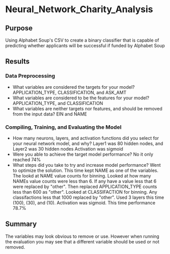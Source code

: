 # Neural_Network_Charity_Analysis
## Purpose
Using Alphabet Soup's CSV to create a binary classifier that is capable of predicting whether applicants will be successful if funded by Alphabet Soup
## Results
### Data Preprocessing
- What variables are considered the targets for your model? APPLICATION_TYPE, CLASSIFICATION, and ASK_AMT
- What variables are considered to be the features for your model? APPLICATION_TYPE, and CLASSIFICATION
- What variables are neither targets nor features, and should be removed from the input data? EIN and NAME
### Compiling, Training, and Evaluating the Model
- How many neurons, layers, and activation functions did you select for your neural network model, and why?
  Layer1 was 80 hidden nodes, and Layer2 was 30 hidden nodes Activation was sigmoid
- Were you able to achieve the target model performance? No it only reached 74%
- What steps did you take to try and increase model performance? Went to optimize the solution.  This time kept NAME as one of the variables.
The lookd at NAME value counts for binning. Looked at how many NAMEs value counts were less than 6. If any have a value less that 6 were replaced by "other". Then replaced APPLICATION_TYPE counts less than 600 as "other". Looked at CLASSIFACTION for binning.  Any classifactions less that 1000 replaced by "other". Used 3 layers this time (100), (30), and (10). Activation was sigmoid.  This time performance 78.7%
## Summary
The variables may look obvious to remove or use.  However when running the evaluation you may see that a different variable should be used or not removed.
